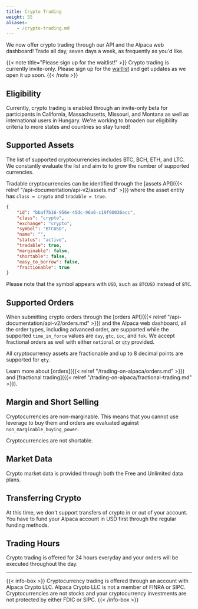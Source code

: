 ```yaml
---
title: Crypto Trading
weight: 55
aliases:
    - /crypto-trading.md
---
```


We now offer crypto trading through our API and the Alpaca web dashboard! Trade all day, seven days a week, as frequently as you'd like. 

{{< note title="Please sign up for the waitlist!" >}}
Crypto trading is currently invite-only. Please sign up for the [waitlist](https://alpaca.markets/crypto-waitlist) and get updates as we open it up soon.
{{< /note >}}

## Eligibility

Currently, crypto trading is enabled through an invite-only beta for participants in California, Massachusetts, Missouri, and Montana as well as international users in Hungary. We're working to broaden our eligibility criteria to more states and countries so stay tuned!

## Supported Assets

The list of supported cryptocurrencies includes BTC, BCH, ETH, and LTC. We
constantly evaluate the list and aim to to grow the number of supported
currencies.

Tradable cryptocurrencies can be identified through the [assets API]({{< relref "/api-documentation/api-v2/assets.md" >}}) where the asset entity has `class = crypto` and `tradable = true`.

```json
{
    "id": "bbaf7b16-956e-45dc-96a6-c19f90036ecc",
    "class": "crypto",
    "exchange": "crypto",
    "symbol": "BTCUSD",
    "name": "",
    "status": "active",
    "tradable": true,
    "marginable": false,
    "shortable": false,
    "easy_to_borrow": false,
    "fractionable": true
}
```

Please note that the symbol appears with `USD`, such as `BTCUSD` instead of `BTC`.

## Supported Orders
When submitting crypto orders through the [orders API]({{< relref
"/api-documentation/api-v2/orders.md" >}}) and the Alpaca web dashboard, all the order types, including advanced order, are supported while the supported
`time_in_force` values are `day`, `gtc`, `ioc`, and `fok`. We accept fractional
orders as well with either `notional` or `qty` provided.

All cryptocurrency assets are fractionable and up to 8 decimal points are supported for `qty`.

Learn more about [orders]({{< relref "/trading-on-alpaca/orders.md" >}}) and [fractional trading]({{< relref "/trading-on-alpaca/fractional-trading.md" >}}). 


## Margin and Short Selling
Cryptocurrencies are non-marginable. This means that you cannot use leverage to
buy them and orders are evaluated against `non_marginable_buying_power`.

Cryptocurrencies are not shortable.

## Market Data
Crypto market data is provided through both the Free and Unlimited data plans.

## Transferring Crypto
At this time, we don't support transfers of crypto in or out of your account.
You have to fund your Alpaca account in USD first through the regular funding
methods.

## Trading Hours
Crypto trading is offered for 24 hours everyday and your orders will be executed
throughout the day.

----

{{< info-box >}} Cryptocurrency trading is offered through an account with
Alpaca Crypto LLC. Alpaca Crypto LLC is not a member of FINRA or SIPC.
Cryptocurrencies are not stocks and your cryptocurrency investments are not
protected by either FDIC or SIPC. {{< /info-box >}}